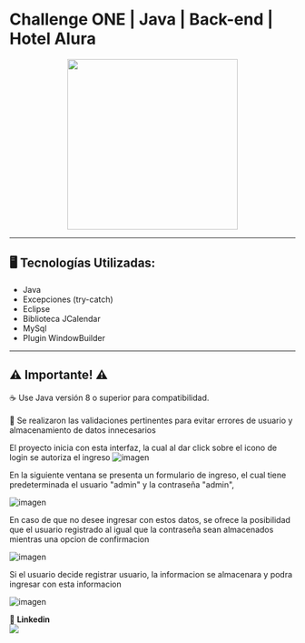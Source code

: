 # Challenge ONE | Java | Back-end | Hotel Alura

<p align="center" >
     <img width="300" heigth="300" src="https://user-images.githubusercontent.com/91544872/189419040-c093db78-c970-4960-8aca-ffcc11f7ffaf.png">
</p>

---
## 🖥️ Tecnologías Utilizadas:

- Java
- Excepciones (try-catch)
- Eclipse
- Biblioteca JCalendar
- MySql
- Plugin WindowBuilder </br>

---
## ⚠️ Importante! ⚠️

☕ Use Java versión 8 o superior para compatibilidad. </br></br>
📝 Se realizaron las validaciones pertinentes para evitar errores de usuario y almacenamiento de datos innecesarios

El proyecto inicia con esta interfaz, la cual al dar click sobre el icono de login se autoriza el ingreso
![imagen](https://user-images.githubusercontent.com/121052500/232880553-caf476e1-b329-4368-94cf-b332362a8a74.png)

En la siguiente ventana se presenta un formulario de ingreso, el cual tiene predeterminada el usuario "admin" y la contraseña "admin",

![imagen](https://user-images.githubusercontent.com/121052500/232880958-7130e8da-b865-4b4f-916e-bf8b3cfbd2bd.png)

En caso de que no desee ingresar con estos datos, se ofrece la posibilidad que el usuario registrado al igual que la contraseña sean almacenados mientras una
opcion de confirmacion

![imagen](https://user-images.githubusercontent.com/121052500/232881192-6a587dcf-ccf1-4cac-8617-35b8784dd541.png)

Si el usuario decide registrar usuario, la informacion se almacenara y podra ingresar con esta informacion

![imagen](https://user-images.githubusercontent.com/121052500/232881386-f928d1d8-9624-4f0b-8671-a7bb72d2ae88.png)


💙 <strong>Linkedin</strong></br>
<a href="https://www.linkedin.com/in/daniel-betancur-giraldo-834291264/" target="_blank">
<img src="https://img.shields.io/badge/-LinkedIn-%230077B5?style=for-the-badge&logo=linkedin&logoColor=white" target="_blank"></a>
